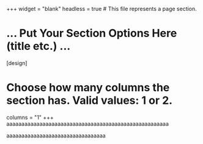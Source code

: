 +++
widget = "blank"
headless = true  # This file represents a page section.

# ... Put Your Section Options Here (title etc.) ...

[design]
  # Choose how many columns the section has. Valid values: 1 or 2.
  columns = "1"
  +++
  aaaaaaaaaaaaaaaaaaaaaaaaaaaaaaaaaaaaaaaaaaaaaaaaaaaaaa
  
  aaaaaaaaaaaaaaaaaaaaaaaaaaaaaaaaa
